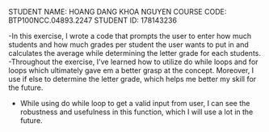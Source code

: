  STUDENT NAME: HOANG DANG KHOA NGUYEN                                     COURSE CODE: BTP100NCC.04893.2247
 STUDENT ID: 178143236

-In this exercise, I wrote a code that prompts the user to enter how much students and how much grades per student the user wants to put in and calculates the average while determining the letter grade for each students.
-Throughout the exercise, I've learned how to utilize do while loops and for loops which ultimately gave em a better grasp at the concept. Moreover, I use if else to determine the letter grade, which helps me better my skill for the future.
- While using do while loop to get a valid input from user, I can see the robustness and usefulness in this function, which I will use a lot in the future.